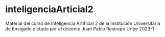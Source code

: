 # inteligenciaArticial2
Material del curso de Inteligencia Artificial 2 de la Institución Universitaria de Envigado dictado por el docente Juan Pablo Restrepo Uribe 2023-1
